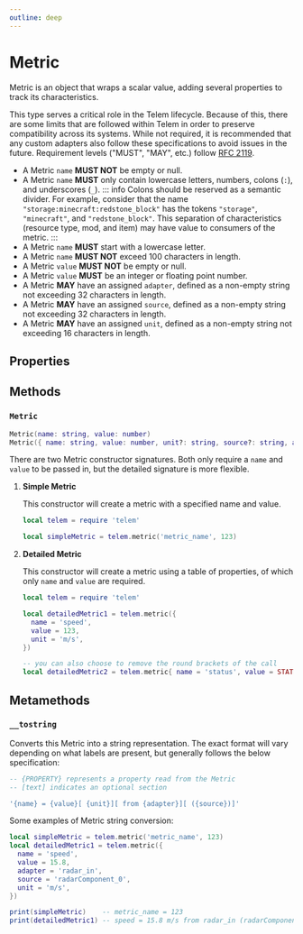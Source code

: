 ```yaml
---
outline: deep
---
```


# Metric <Badge type="info" text="API" /> <RepoLink path="lib/Metric.lua" />

Metric is an object that wraps a scalar value, adding several properties to track its characteristics.

This type serves a critical role in the Telem lifecycle. Because of this, there are some limits that are followed within Telem in order to preserve compatibility across its systems. While not required, it is recommended that any custom adapters also follow these specifications to avoid issues in the future. Requirement levels ("MUST", "MAY", etc.) follow [RFC 2119](https://datatracker.ietf.org/doc/html/rfc2119).

- A Metric `name` **MUST NOT** be empty or null.
- A Metric `name` **MUST** only contain lowercase letters, numbers, colons (`:`), and underscores (`_`).
  ::: info
  Colons should be reserved as a semantic divider. For example, consider that the name `"storage:minecraft:redstone_block"` has the tokens `"storage"`, `"minecraft"`, and `"redstone_block"`. This separation of characteristics (resource type, mod, and item) may have value to consumers of the metric.
  :::
- A Metric `name` **MUST** start with a lowercase letter.
- A Metric `name` **MUST NOT** exceed 100 characters in length.
- A Metric `value` **MUST NOT** be empty or null.
- A Metric `value` **MUST** be an integer or floating point number.
- A Metric **MAY** have an assigned `adapter`, defined as a non-empty string not exceeding 32 characters in length.
- A Metric **MAY** have an assigned `source`, defined as a non-empty string not exceeding 32 characters in length.
- A Metric **MAY** have an assigned `unit`, defined as a non-empty string not exceeding 16 characters in length.

## Properties

<PropertiesTable
  :properties="[
    {
      name: 'name',
      type: 'string',
      default: 'nil',
      description: 'Name of the metric.'
    },
    {
      name: 'value',
      type: 'number',
      default: 'nil',
      description: 'Value of the metric.'
    },
    {
      name: 'adapter',
      type: 'string',
      default: 'nil',
      description: 'Name of the adapter that produced the metric.',
      setBy: 'Backplane'
    },
    {
      name: 'source',
      type: 'string',
      default: 'nil',
      description: 'Name of the component that produced the metric.',
      setBy: 'InputAdapter'
    },
    {
      name: 'unit',
      type: 'string',
      default: 'nil',
      description: 'Label describing the kind of value being measured.'
    }
  ]"
/>

## Methods

### `Metric`

```lua
Metric(name: string, value: number)
Metric({ name: string, value: number, unit?: string, source?: string, adapter?: string })
```

There are two Metric constructor signatures. Both only require a `name` and `value` to be passed in, but the detailed signature is more flexible.

 1. **Simple Metric**

    This constructor will create a metric with a specified name and value.

    ```lua
    local telem = require 'telem'

    local simpleMetric = telem.metric('metric_name', 123)
    ```

 2. **Detailed Metric**

    This constructor will create a metric using a table of properties, of which only `name` and `value` are required.

    ```lua
    local telem = require 'telem'

    local detailedMetric1 = telem.metric({
      name = 'speed',
      value = 123,
      unit = 'm/s',
    })

    -- you can also choose to remove the round brackets of the call
    local detailedMetric2 = telem.metric{ name = 'status', value = STATUS.ACTIVE, unit = 'm/s' }
    ```

## Metamethods

### `__tostring`

Converts this Metric into a string representation. The exact format will vary depending on what labels are present, but generally follows the below specification:

```lua
-- {PROPERTY} represents a property read from the Metric
-- [text] indicates an optional section

'{name} = {value}[ {unit}][ from {adapter}][ ({source})]'
```

Some examples of Metric string conversion:
  
```lua
local simpleMetric = telem.metric('metric_name', 123)
local detailedMetric1 = telem.metric({
  name = 'speed',
  value = 15.8,
  adapter = 'radar_in',
  source = 'radarComponent_0',
  unit = 'm/s',
})

print(simpleMetric)    -- metric_name = 123
print(detailedMetric1) -- speed = 15.8 m/s from radar_in (radarComponent_0)
```